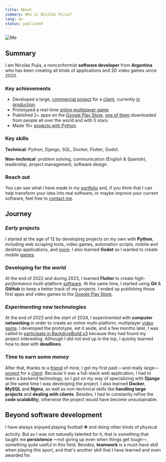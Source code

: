 ```yaml
---
title: About
summary: Who is Nicolás Pujia?
lang: en
status: published
---
```


![Me]({static}/images/me.jpeg)

## Summary

I am Nicolás Pujia, a nonconformist **software developer** from **Argentina** who has been creating all kinds of applications and 2D video games since 2020.

### Key achievements

* Developed a large, [commercial project]({filename}/siderplast.md) for a [client](https://siderplast.com.ar/nosotros/), currently [in production](https://siderplast.com.ar/).
* Prototyped a real-time [online multiplayer game]({filename}/biome-fighters.md).
* Published 2+ apps on the [Google Play Store](https://play.google.com/store/apps/dev?id=8059097220194731179), [one of them](https://play.google.com/store/apps/details?id=com.nicopujia.gamefinder) downloaded from people all over the world and with 5 stars.
* Made 10+ [projects with Python](/portfolio/technologies/python.html).

### Key skills

**Technical**: Python, Django, SQL, Docker, Flutter, Godot.

**Non-technical**: problem solving, communication (English & Spanish), leadership, project management, software design.

### Reach out

You can see what I have made in my [portfolio](/portfolio.html) and, if you think that I can help transform your idea into real software, or maybe improve your current software, feel free to [contact me](mailto:nicolaspujia@icloud.com).

## Journey

### *Early* projects

I started at the age of 12 by developing projects on my own with **Python**, including web scraping tools, video games, automation scripts, mobile and desktop applications, and [more](https://github.com/nicopujia/old_projects). I also learned **Godot** as I wanted to create *mobile* [games](/portfolio/technologies/godot.html).

### Developing for the *world*

At the end of 2022 and during 2023, I learned **Flutter** to create *high-performance* multi-platform [software](/portfolio/technologies/flutter.html). At the same time, I started using **Git** & **GitHub** to keep a better track of my projects. I ended up publishing those first apps and video games to the [Google Play Store](https://play.google.com/store/apps/dev?id=8059097220194731179).

### *Experimenting* new technologies

At the end of 2023 and the start of 2024, I experimented with **computer networking** in order to create an online multi-platform, multiplayer [video game]({filename}/biome-fighters.md). I developed the prototype, set it aside, and a few months later, I was called to [participate in BackdropBuild v3](https://backdropbuild.com/builds/v3/biome-fighters) because they had found my project interesting. Although I did not end up in the top, I quickly learned how to deal with **deadlines**.

### Time to earn some *money*

After that, thanks to a [friend](https://franciscoaurelio.com) of mine, I got my first paid —and really large— [project]({filename}/siderplast.md) for a [client](https://siderplast.com.ar/nosotros/). Because it was a full-stack web application, I had to learn a backend technology, so I got on my way of specializing with **Django** at the same time I was developing the project. I also learned **Docker**, **MySQL** and **Nginx**, as well as non-technical skills like **handling large projects** and **dealing with clients**. Besides, I had to constantly refine the **code scalability**, otherwise the project would have become unsustainable.

## Beyond software development

I have always enjoyed playing football ⚽️ and doing other kinds of physical activity. But as I was not naturally talented for it, that is something that taught me **persistence** —not giving up even when things get tough—, something *quite* useful in this field. Besides, **teamwork** is a must-have skill when playing this sport, and that's another skill that I have learned and even awarded for.
